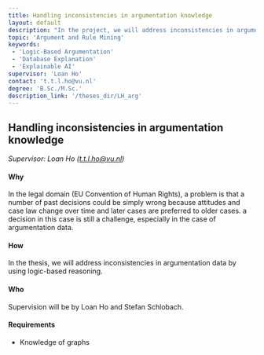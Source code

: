 ```yaml
---
title: Handling inconsistencies in argumentation knowledge 
layout: default
description: "In the project, we will address inconsistencies in argumentation data by using logic-based reasoning."
topic: 'Argument and Rule Mining'
keywords: 
 - 'Logic-Based Argumentation'
 - 'Database Explanation'
 - 'Explainable AI'
supervisor: 'Loan Ho'
contact: 't.t.l.ho@vu.nl'
degree: 'B.Sc./M.Sc.'
description_link: '/theses_dir/LH_arg'
---
```



## Handling inconsistencies in argumentation knowledge 

*Supervisor: Loan Ho (t.t.l.ho@vu.nl)*


#### Why
In the legal domain (EU Convention of Human Rights), a problem is that a number of past decisions could be simply wrong because attitudes and case law change over time and later cases are preferred to older cases.  a decision in this case is still a challenge, especially in the case of  argumentation data. 

#### How 
In the thesis, we will address inconsistencies in argumentation data by using logic-based reasoning.

#### Who 
Supervision will be by Loan Ho and Stefan Schlobach.

#### Requirements
- Knowledge of graphs
